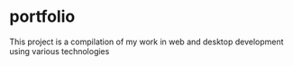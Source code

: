 # portfolio
This project is a compilation of my work in web and desktop development using various technologies
